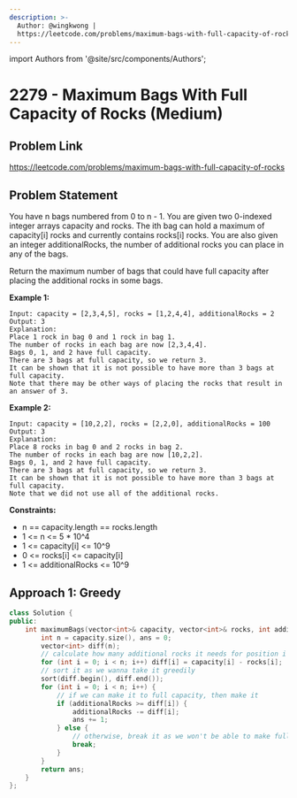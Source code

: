 ```yaml
---
description: >-
  Author: @wingkwong |
  https://leetcode.com/problems/maximum-bags-with-full-capacity-of-rocks
---
```


import Authors from '@site/src/components/Authors';

# 2279 - Maximum Bags With Full Capacity of Rocks (Medium)

## Problem Link

https://leetcode.com/problems/maximum-bags-with-full-capacity-of-rocks

## Problem Statement

You have n bags numbered from 0 to n - 1. You are given two 0-indexed integer arrays capacity and rocks. The ith bag can hold a maximum of capacity[i] rocks and currently contains rocks[i] rocks. You are also given an integer additionalRocks, the number of additional rocks you can place in any of the bags.

Return the maximum number of bags that could have full capacity after placing the additional rocks in some bags.
 
**Example 1:**

```
Input: capacity = [2,3,4,5], rocks = [1,2,4,4], additionalRocks = 2
Output: 3
Explanation:
Place 1 rock in bag 0 and 1 rock in bag 1.
The number of rocks in each bag are now [2,3,4,4].
Bags 0, 1, and 2 have full capacity.
There are 3 bags at full capacity, so we return 3.
It can be shown that it is not possible to have more than 3 bags at full capacity.
Note that there may be other ways of placing the rocks that result in an answer of 3.
```

**Example 2:**

```
Input: capacity = [10,2,2], rocks = [2,2,0], additionalRocks = 100
Output: 3
Explanation:
Place 8 rocks in bag 0 and 2 rocks in bag 2.
The number of rocks in each bag are now [10,2,2].
Bags 0, 1, and 2 have full capacity.
There are 3 bags at full capacity, so we return 3.
It can be shown that it is not possible to have more than 3 bags at full capacity.
Note that we did not use all of the additional rocks.
```

**Constraints:**

- n == capacity.length == rocks.length
- 1 <= n <= 5 * 10^4
- 1 <= capacity[i] <= 10^9
- 0 <= rocks[i] <= capacity[i]
- 1 <= additionalRocks <= 10^9

## Approach 1: Greedy

<Authors names="@wingkwing"/>

```cpp
class Solution {
public:
    int maximumBags(vector<int>& capacity, vector<int>& rocks, int additionalRocks) {
        int n = capacity.size(), ans = 0;
        vector<int> diff(n);
        // calculate how many additional rocks it needs for position i
        for (int i = 0; i < n; i++) diff[i] = capacity[i] - rocks[i];
        // sort it as we wanna take it greedily
        sort(diff.begin(), diff.end());
        for (int i = 0; i < n; i++) {
            // if we can make it to full capacity, then make it
            if (additionalRocks >= diff[i]) {
                additionalRocks -= diff[i];
                ans += 1;
            } else {
                // otherwise, break it as we won't be able to make full capacity for other bags
                break;
            }
        }
        return ans;
    }
};
```